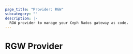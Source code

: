 ```yaml
---
page_title: "Provider: RGW"
subcategory: ""
description: |-
  RGW provider to manage your Ceph Rados gateway as code.
---
```


# RGW Provider
